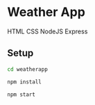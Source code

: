 # Weather App
HTML CSS NodeJS Express 


## Setup

```sh
cd weatherapp

npm install

npm start

```

